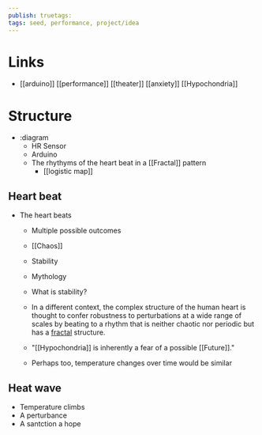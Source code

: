 ```yaml
---
publish: truetags:
tags: seed, performance, project/idea
---
```

# Links
- [[arduino]] [[performance]] [[theater]] [[anxiety]] [[Hypochondria]]

# Structure
- :diagram
    - HR Sensor
    - Arduino
    - The rhythyms of the heart beat in a [[Fractal]] pattern
	    - [[logistic map]]
## Heart beat
- The heart beats
    - Multiple possible outcomes
    - [[Chaos]]
    - Stability
    - Mythology
    - What is stability?
    - In a different context, the complex structure of the human heart is thought to confer robustness to perturbations at a wide range of scales by beating to a rhythm that is neither chaotic nor periodic but has a [fractal](https://www.pnas.org/content/99/suppl_1/2466) structure.

    - "[[Hypochondria]] is inherently a fear of a possible [[Future]]."
    - Perhaps too, temperature changes over time would be similar

## Heat wave
- Temperature climbs
- A perturbance
- A santction a hope

